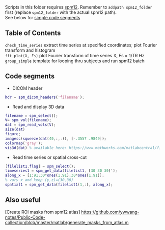 Scripts in this folder requires [spm12](https://github.com/spm/spm12). 
Remember to `addpath spm12_folder` first (replace `spm12_folder` with the actual spm12 path).  
See below for [simple code segments](#seg)    

## Table of Contents

`check_time_series` extract time series at specified coordinates; plot Fourier transform and histogram  
`fft_plot(X, Fs)` plot Fourier transform of time series X, Fs = 1/TR Hz  
`group_simple` template for looping thru subjects and run spm12 batch  

<a name="seg"></a>
## Code segments

* DICOM header
```matlab
hdr = spm_dicom_headers('filename');
```

* Read and display 3D data
```matlab
filename = spm_select();
V= spm_vol(filename);
dat = spm_read_vols(V);
size(dat)
figure;
imagesc(squeeze(dat(40,:,:)), [-.3557 .9849]);
colormap('gray');
vis3d(dat) % available here: https://www.mathworks.com/matlabcentral/fileexchange/37268-3d-volume-visualization

```

* Read time series or spatial cross-cut
```matlab
[filelist1,flag] = spm_select();
timeseries1 = spm_get_data(filelist1, [30 30 30]');
along_x = [1:91;30*ones(1,91);30*ones(1,91)]; 
% vary x and keep (y,z)=(30,30)
spatial1 = spm_get_data(filelist1(1,:), along_x);
```

## Also useful
[Create ROI masks from spm12 atlas] https://github.com/ywwang-notes/Public-Code-collection/blob/master/matlab/generate_masks_from_atlas.m
